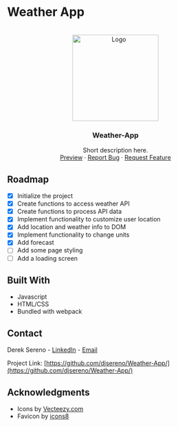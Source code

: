 # Weather App

<div id="top"></div>

<!-- PROJECT LOGO -->
<br />
<div align="center">
  <a href="https://djsereno.github.io/Weather-App/">
    <img src="./images/screenshot.png" alt="Logo" height="200">
  </a>

<h3 align="center">Weather-App</h3>

  <p align="center">
    Short description here.
    <br />
    <a href="https://djsereno.github.io/Weather-App/">Preview</a>
    ·
    <a href="https://github.com/djsereno/Weather-App/issues">Report Bug</a>
    ·
    <a href="https://github.com/djsereno/Weather-App/issues">Request Feature</a>
  </p>
</div>

## Roadmap

- [x] Initialize the project
- [x] Create functions to access weather API
- [x] Create functions to process API data
- [x] Implement functionality to customize user location
- [x] Add location and weather info to DOM
- [x] Implement functionality to change units
- [x] Add forecast
- [ ] Add some page styling
- [ ] Add a loading screen

## Built With

- Javascript
- HTML/CSS
- Bundled with webpack

## Contact

Derek Sereno - [LinkedIn](https://www.linkedin.com/in/dereksereno/) - [Email](mailto:djsereno91@gmail.com)

Project Link: [https://github.com/djsereno/Weather-App/](https://github.com/djsereno/Weather-App/)

## Acknowledgments

- Icons by [Vecteezy.com](https://www.vecteezy.com/)
- Favicon by [icons8](https://icons8.com/)
